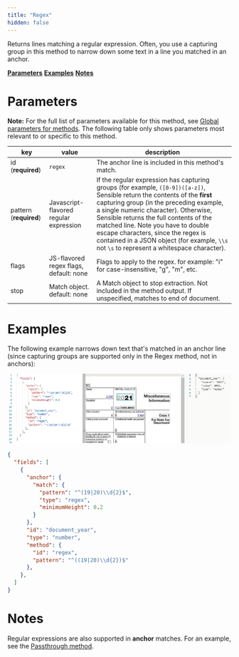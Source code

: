 ```yaml
---
title: "Regex"
hidden: false
---
```

Returns lines matching a regular expression. Often, you use a capturing group in this method to narrow down some text in a line you matched in an anchor. 

[**Parameters**](doc:regex#section-parameters)
[**Examples**](doc:regex#section-examples)
[**Notes**](doc:regex#section-notes)

Parameters
====

**Note:** For the full list of parameters available for this method, see [Global parameters for methods](doc:method-object#section-global-parameters-for-methods). The following table only shows parameters most relevant to or specific to this method.


| key                    | value                                  | description                                                  |
| ---------------------- | -------------------------------------- | ------------------------------------------------------------ |
| id (**required**)      | `regex`                                | The anchor line is included in this method's match.          |
| pattern (**required**) | Javascript-flavored regular expression | If the regular expression has capturing groups (for example, `([0-9])([a-z])`, Sensible return the contents of the **first** capturing group (in the preceding example, a single numeric character). Otherwise, Sensible returns the full contents of the matched line.  Note you have to double escape characters, since the regex is contained in a JSON object (for example, `\\s` not `\s` to represent a whitespace character). |
| flags                  | JS-flavored regex flags, default: none | Flags to apply to the regex. for example: "i" for case-insensitive, "g", "m", etc. |
| stop                   | Match object. default: none            | A Match object to stop extraction. Not included in the method output.  If unspecified, matches to end of document. |

Examples
====

The following example narrows down text that's matched in an anchor line (since capturing groups are supported only in the Regex method, not in anchors):



![](https://raw.githubusercontent.com/sensible-hq/sensible-docs/main/readme-sync/assets/v0/images/regex_example.png)




```json
{
  "fields": [
    {
      "anchor": {
        "match": {
          "pattern": "^(19|20)\\d{2}$",
          "type": "regex",
          "minimumHeight": 0.2
        }
      },
      "id": "document_year",
      "type": "number",
      "method": {
        "id": "regex",
        "pattern": "^((19|20)\\d{2})$"
      },
    },
  ]
}
```



Notes
====

Regular expressions are also supported in **anchor** matches.  For an example, see the [Passthrough method](doc:passthrough).
